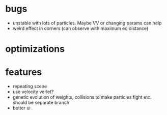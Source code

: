 # bugs
- unstable with lots of particles. Maybe VV or changing params can help
- weird effect in corners (can observe with maximum eq distance)

# optimizations

# features
- repeating scene
- use velocity verlet?
- genetic evolution of weights, collisions to make particles fight etc. should be separate branch
- better ui